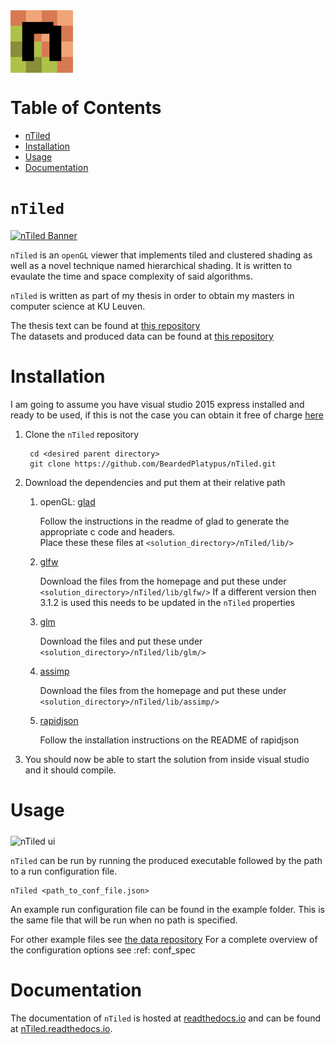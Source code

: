 <img src="https://github.com/BeardedPlatypus/nTiled/blob/master/nTiled_icon.png?raw=true" alt="nTiled" title="nTiled" align="middle" height=100px />

# Table of Contents
- [nTiled](#ntiled)
- [Installation](#installation)
- [Usage](#usage)
- [Documentation](#documentation)

# `nTiled`

[![nTiled Banner](https://j.gifs.com/0VE67L.gif)]()

`nTiled` is an `openGL` viewer that implements tiled and clustered shading as
well as a novel technique named hierarchical shading. It is written to evaulate
the time and space complexity of said algorithms.  

`nTiled` is written as part of my thesis in order to obtain my masters in
computer science at KU Leuven.  

The thesis text can be found at [this repository](https://github.com/BeardedPlatypus/thesis-latex)  
The datasets and produced data can be found at [this repository](https://github.com/BeardedPlatypus/thesis-data-suite)  


# Installation

I am going to assume you have visual studio 2015 express installed and ready
to be used, if this is not the case you can obtain it free of charge
[here](https://www.visualstudio.com/downloads/)

1. Clone the `nTiled` repository  

        cd <desired parent directory>
        git clone https://github.com/BeardedPlatypus/nTiled.git
      
2. Download the dependencies and put them at their relative path
   1. openGL: [glad](https://github.com/Dav1dde/glad)  
   
      Follow the instructions in the readme of glad to generate the
      appropriate c code and headers.  
      Place these these files at `<solution_directory>/nTiled/lib/>`   
      
   2. [glfw](http://www.glfw.org)  
   
      Download the files from the homepage and put these under
      `<solution_directory>/nTiled/lib/glfw/>`
      If a different version then 3.1.2 is used this needs to be
      updated in the `nTiled` properties  
      
   3. [glm](https://github.com/g-truc/glm/releases)  
   
      Download the files and put these under
      `<solution_directory>/nTiled/lib/glm/>`  
      
   4. [assimp](http://www.assimp.org)  
   
      Download the files from the homepage and put these under
      `<solution_directory>/nTiled/lib/assimp/>`  
      
   5. [rapidjson](https://github.com/miloyip/rapidjson)  
   
      Follow the installation instructions on the README of rapidjson  

3. You should now be able to start the solution from inside visual studio
   and it should compile.  


# Usage

<img src="http://i.imgur.com/kYHsWii.png" alt="nTiled ui" title="nTiled ui" align="middle" height=600px />

`nTiled` can be run by running the produced executable followed by
the path to a run configuration file.

    nTiled <path_to_conf_file.json>

An example run configuration file can be found in the example folder.
This is the same file that will be run when no path is specified.

For other example files see [the data repository](https://github.com/BeardedPlatypus/thesis-data-suite)
For a complete overview of the configuration options see :ref: conf_spec


# Documentation

The documentation of `nTiled` is hosted at [readthedocs.io](www.readthedocs.io) and can be found at [nTiled.readthedocs.io](http://ntiled.readthedocs.io/en/latest/index.html).
